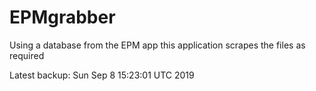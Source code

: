 # EPMgrabber
Using a database from the EPM app this application scrapes the files as required


Latest backup: Sun Sep 8 15:23:01 UTC 2019
